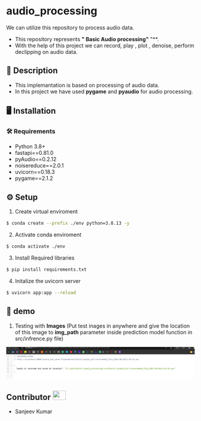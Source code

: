 # audio_processing
We can utilize this repository to process audio data. 



- This repository represents **" Basic Audio processing"**  "**.
- With the help of this project we can record, play , plot , denoise, perform declipping on audio data. 
  
## 📝 Description
- This implemantation is based on processing of audio data.
- In this project we have used **pygame** and **pyaudio** for audio processing.



## :desktop_computer:	Installation


### :hammer_and_wrench: Requirements
* Python 3.8+
* fastapi==0.81.0
* pyAudio==0.2.12
* noisereduce==2.0.1
* uvicorn==0.18.3
* pygame==2.1.2



## :gear: Setup
1. Create virtual enviroment
```bash
$ conda create --prefix ./env python=3.8.13 -y
```
2. Activate conda enviroment 
```bash
$ conda activate ./env
```

3. Install Required libraries
```bash
$ pip install requirements.txt
```

4. Initalize the uvicorn server 
```bash
$ uvicorn app:app --reload
```

## 🎯  demo

1. Testing with **Images** (Put test inages in anywhere and give the location of this image to **img_path** parameter inside prediction model function in src/infrence.py file)

![infrence_example](https://github.com/sanjeev49/audio_processing/blob/main/docs/Screenshot%202022-09-02%20124817.png)



## Contributor <img src="https://raw.githubusercontent.com/TheDudeThatCode/TheDudeThatCode/master/Assets/Developer.gif" width=35 height=25> 
- Sanjeev Kumar